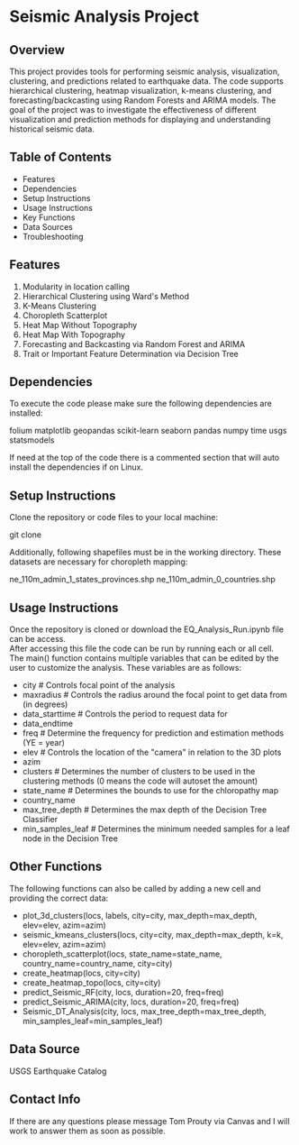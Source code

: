 # Seismic Analysis Project

## Overview
This project provides tools for performing seismic analysis, visualization, clustering, and predictions related to earthquake data. The code supports hierarchical clustering, heatmap visualization, k-means clustering, and forecasting/backcasting using Random Forests and ARIMA models. The goal of the project was to investigate the effectiveness of different visualization and prediction methods for displaying and understanding historical seismic data.

## Table of Contents

* Features
* Dependencies
* Setup Instructions
* Usage Instructions
* Key Functions
* Data Sources
* Troubleshooting

## Features

1. Modularity in location calling
2. Hierarchical Clustering using Ward's Method
3. K-Means Clustering
4. Choropleth Scatterplot
5. Heat Map Without Topography
6. Heat Map With Topography
7. Forecasting and Backcasting via Random Forest and ARIMA
8. Trait or Important Feature Determination via Decision Tree

## Dependencies

To execute the code please make sure the following dependencies are installed:

folium
matplotlib
geopandas
scikit-learn
seaborn
pandas
numpy
time
usgs
statsmodels

If need at the top of the code there is a commented section that will auto install the dependencies if on Linux.

## Setup Instructions

Clone the repository or code files to your local machine:

git clone <repository-url>

Additionally, following shapefiles must be in the working directory. These datasets are necessary for choropleth mapping:

ne_110m_admin_1_states_provinces.shp
ne_110m_admin_0_countries.shp 

## Usage Instructions

Once the repository is cloned or download the EQ_Analysis_Run.ipynb file can be access.  
After accessing this file the code can be run by running each or all cell.  
The main() function contains multiple variables that can be edited by the user to customize the analysis.
These variables are as follows:
* city # Controls focal point of the analysis
* maxradius # Controls the radius around the focal point to get data from (in degrees)
* data_starttime # Controls the period to request data for                      
* data_endtime
* freq # Determine the frequency for prediction and estimation methods (YE = year)
* elev # Controls the location of the "camera" in relation to the 3D plots
* azim
* clusters # Determines the number of clusters to be used in the clustering methods (0 means the code will autoset the amount)
* state_name # Determines the bounds to use for the chloropathy map
* country_name
* max_tree_depth # Determines the max depth of the Decision Tree Classifier
* min_samples_leaf # Determines the minimum needed samples for a leaf node in the Decision Tree

## Other Functions

The following functions can also be called by adding a new cell and providing the correct data:

* plot_3d_clusters(locs, labels, city=city, max_depth=max_depth, elev=elev, azim=azim)
* seismic_kmeans_clusters(locs, city=city, max_depth=max_depth, k=k, elev=elev, azim=azim)
* choropleth_scatterplot(locs, state_name=state_name, country_name=country_name, city=city)
* create_heatmap(locs, city=city)
* create_heatmap_topo(locs, city=city)
* predict_Seismic_RF(city, locs, duration=20, freq=freq)
* predict_Seismic_ARIMA(city, locs, duration=20, freq=freq)
* Seismic_DT_Analysis(city, locs, max_tree_depth=max_tree_depth,  min_samples_leaf=min_samples_leaf)

## Data Source

USGS Earthquake Catalog

## Contact Info

If there are any questions please message Tom Prouty via Canvas and I will work to answer them as soon as possible.

